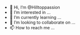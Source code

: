 - 👋 Hi, I’m @Hilltoppassion
- 👀 I’m interested in ...
- 🌱 I’m currently learning ...
- 💞️ I’m looking to collaborate on ...
- 📫 How to reach me ...

<!---
Hilltoppassion/Hilltoppassion is a ✨ special ✨ repository because its `README.md` (this file) appears on your GitHub profile.
You can click the Preview link to take a look at your changes.
--->
